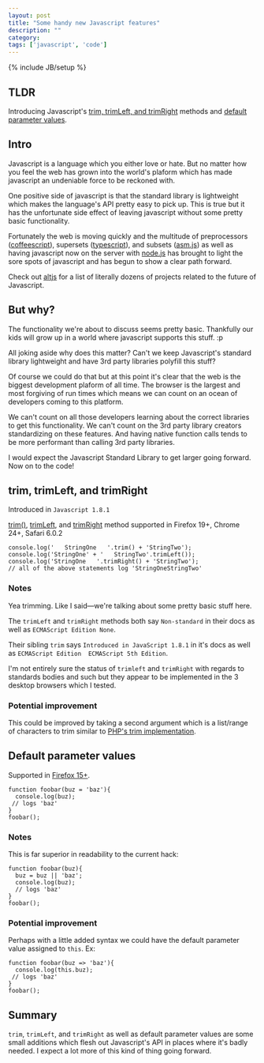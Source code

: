 ```yaml
---
layout: post
title: "Some handy new Javascript features"
description: ""
category: 
tags: ['javascript', 'code']
---
```

{% include JB/setup %}

## TLDR

Introducing Javascript's [trim, trimLeft, and trimRight](#trim_trimleft_and_trimright) methods and [default
parameter values](#default_parameter_values).

## Intro

Javascript is a language which you either love or hate. But no matter how you
feel the web has grown into the world's plaform which has made javascript an undeniable force to be reckoned with.

One positive side of javascript is that the standard library is lightweight
which makes the language's API pretty easy to pick up. This is true but it has
the unfortunate side effect of leaving javascript without some pretty basic
functionality.

Fortunately the web is moving quickly and the multitude of preprocessors
([coffeescript]()), supersets ([typescript](http://www.typescriptlang.org/)),
and subsets ([asm.js](http://asmjs.org/spec/latest/)) as well as having
javascript now on the server with [node.js](http://nodejs.org/) has brought to
light the sore spots of javascript and has begun to show a clear path forward. 

Check out [altjs](http://altjs.org/) for a list of literally dozens of projects related to the future of Javascript.

## But why?

The functionality we're about to discuss seems pretty basic. Thankfully our kids
will grow up in a world where javascript supports this stuff. :p

All joking aside why does this matter? Can't we keep Javascript's standard library lightweight
and have 3rd party libraries polyfill this stuff?

Of course we could do that but at this point it's clear that the
web is the biggest development plaform of all time. The browser is the largest
and most forgiving of run times which means we can count on an ocean of
developers coming to this platform.

We can't count on all those developers learning about the correct libraries to
get this functionality. We can't count on the 3rd party library creators
standardizing on these features. And having native function calls tends to be
more performant than calling 3rd party libraries. 

I would expect the Javascript Standard Library to get larger going forward. Now
on to the code!

## trim, trimLeft, and trimRight

Introduced in `Javascript 1.8.1`

[trim()](https://developer.mozilla.org/en-US/docs/JavaScript/Reference/Global_Objects/String/Trim),
[trimLeft](https://developer.mozilla.org/en-US/docs/JavaScript/Reference/Global_Objects/String/TrimLeft),
and
[trimRight](https://developer.mozilla.org/en-US/docs/JavaScript/Reference/Global_Objects/String/TrimRight) method supported in Firefox 19+, Chrome 24+, Safari 6.0.2

    console.log('   StringOne   '.trim() + 'StringTwo');
    console.log('StringOne' + '   StringTwo'.trimLeft());
    console.log('StringOne   '.trimRight() + 'StringTwo');
    // all of the above statements log 'StringOneStringTwo'

### Notes

Yea trimming. Like I said&mdash;we're talking about some pretty basic stuff
here.

The `trimLeft` and `trimRight` methods both say `Non-standard` in their docs as
well as `ECMAScript Edition None`.

Their sibling `trim` says `Introduced in JavaScript 1.8.1` in it's docs as well
as `ECMAScript Edition  ECMAScript 5th Edition`.

I'm not entirely sure the status of `trimleft` and `trimRight` with regards to
standards bodies and such but they appear to be implemented in the 3 desktop
browsers which I tested.

### Potential improvement

This could be improved by taking a second argument which is a list/range of
characters to trim similar to [PHP's trim implementation](http://php.net/manual/en/function.trim.php).

## Default parameter values

Supported in [Firefox
15+](https://developer.mozilla.org/en-US/docs/JavaScript/Reference/default_parameters).

    function foobar(buz = 'baz'){
      console.log(buz);
     // logs 'baz'
    }
    foobar();

### Notes

This is far superior in readability to the current hack:

    function foobar(buz){
      buz = buz || 'baz';
      console.log(buz);
      // logs 'baz'
    }
    foobar();

### Potential improvement

Perhaps with a little added syntax we could have the default parameter value
assigned to `this`. Ex:

    function foobar(buz => 'baz'){
      console.log(this.buz);
     // logs 'baz'
    }
    foobar();

## Summary

`trim`, `trimLeft`, and `trimRight` as well as default parameter values are some
small additions which flesh out Javascript's API in places where it's badly needed. I
expect a lot more of this kind of thing going forward.
